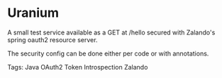 # Uranium

A small test service available as a GET at /hello secured with Zalando's spring oauth2 resource server.

The security config can be done either per code or with annotations.

Tags: Java OAuth2 Token Introspection Zalando
